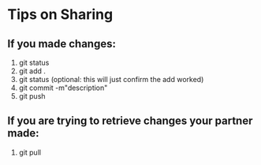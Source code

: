 # Tips on Sharing

## If you made changes:

1. git status
2. git add .
3. git status (optional: this will just confirm the add worked)
4. git commit -m"description"
5. git push

## If you are trying to retrieve changes your partner made:

1. git pull